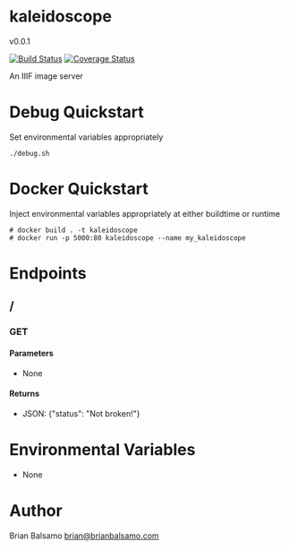 # kaleidoscope

v0.0.1

[![Build Status](https://travis-ci.org/bnbalsamo/kaleidoscope.svg?branch=master)](https://travis-ci.org/bnbalsamo/kaleidoscope) [![Coverage Status](https://coveralls.io/repos/github/bnbalsamo/kaleidoscope/badge.svg?branch=master)](https://coveralls.io/github/bnbalsamo/kaleidoscope?branch=master)

An IIIF image server

# Debug Quickstart
Set environmental variables appropriately
```
./debug.sh
```

# Docker Quickstart
Inject environmental variables appropriately at either buildtime or runtime
```
# docker build . -t kaleidoscope
# docker run -p 5000:80 kaleidoscope --name my_kaleidoscope
```

# Endpoints
## /
### GET
#### Parameters
* None
#### Returns
* JSON: {"status": "Not broken!"}

# Environmental Variables
* None

# Author
Brian Balsamo <brian@brianbalsamo.com>
